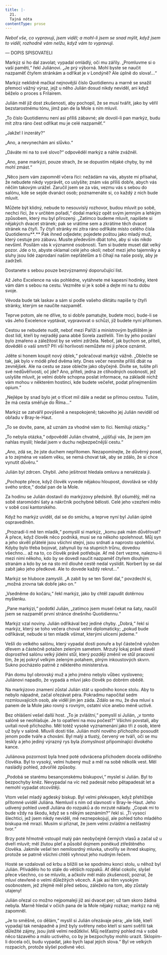 ```yaml
---
title: |-
  21.
  Tajná nóta
contentType: prose
---
```


_Neboť vše, co vypravuji, jsem viděl; a mohl-li jsem se snad mýlit, když jsem to viděl, rozhodně vám nelžu, když vám to vypravuji._

— DOPIS SPISOVATELI

Markýz si ho dal zavolat; vypadal omládlý, oči mu zářily. „Promluvme si o vaší paměti,“ řekl Juliánovi. „Je prý výborná. Mohl byste se naučit nazpaměť čtyřem stránkám a odříkat je v Londýně? Ale úplně do slova!…“

Markýz neklidně mačkal nejnovější číslo Quotidiennu a marně se snažil přemoci vážný výraz, jejž u něho Julián dosud nikdy neviděl, ani když běželo o proces s Frilairem.

Julián měl již dost zkušenosti, aby pochopil, že se musí tvářit, jako by věřil bezstarostnému tónu, jímž pan de la Mole s ním mluvil.

„To číslo Quotidiennu není asi příliš zábavné; ale dovolí-li pan markýz, budu mít zítra ráno čest odříkat mu je celé nazpaměť.“

„Jakže! I inzeráty?“

„Ano, a nevynechám ani slůvko.“

„Dáváte mi na to své slovo?“ odpověděl markýz a náhle zvážněl.

„Ano, pane markýzi, pouze strach, že se dopustím nějaké chyby, by mě mohl zmást.“

„Něco jsem vám zapomněl včera říci: nežádám na vás, abyste mi přísahal, že nebudete nikdy vyprávět, co uslyšíte; znám vás příliš dobře, abych vás něčím takovým urážel. Zaručil jsem se za vás, vezmu vás s sebou do salónu, kde se sejde dvanáct osob; poznamenáte si, co každý z nich bude mluvit.

Můžete být klidný, nebude to nesouvislý rozhovor, budou mluvit po sobě, nechci říci, že v určitém pořadí,“ dodal markýz opět svým jemným a lehkým způsobem, který mu byl přirozený. „Zatímco budeme mluvit, napíšete si nějakých dvacet stránek; pak se vrátíme sem a zkrátíme těch dvacet stránek na čtyři. Ty čtyři stránky mi zítra ráno odříkáte místo celého čísla Quotidiennu**_._** Pak ihned odjedete; pojedete poštou jako mladý muž, který cestuje pro zábavu. Musíte především dbát toho, aby si vás nikdo nevšiml. Posílám vás k významné osobnosti. Tam si budete muset dát velký pozor. Jde o to, abyste oklamal celé jeho okolí; neboť mezi jeho tajemníky a sluhy jsou lidé zaprodaní našim nepřátelům a ti číhají na naše posly, aby je zadrželi.

Dostanete s sebou pouze bezvýznamný doporučující list.

Až Jeho Excelence na vás pohlédne, vytáhnete mé kapesní hodinky, které vám dám s sebou na cestu. Vezměte si je k sobě a dejte mi na tu dobu svoje.

Vévoda bude tak laskav a sám si podle vašeho diktátu napíše ty čtyři stránky, kterým se naučíte nazpaměť.

Teprve potom, ale ne dříve, to si dobře pamatujte, budete moci, bude-li se vás Jeho Excelence vyptávat, vypravovat o schůzi, jíž budete nyní přítomen.

Cestou se nebudete nudit, neboť mezi Paříží a ministrovým bydlištěm je dost lidí, kteří by nejraději pana abbé Sorela zastřelili. Tím by jeho poslání bylo zmařeno a záležitost by se velmi zdržela. Neboť, jak bychom se, příteli, dověděli o vaší smrti? Při vší horlivosti nemůžete mi ji přece oznámit.

Jděte si honem koupit nový oblek,“ pokračoval markýz vážně. „Oblečte se tak, jak bylo v módě před dvěma lety. Dnes večer nesmíte příliš dbát na zevnějšek. Ale na cestu se zase oblečte jako obyčejně. Divíte se, tušíte při své nedůvěřivosti, oč jde? Ano, příteli, jedna ze ctihodných osobností, jež uslyšíte mluvit, je velmi dobře schopna poslat informace, na základě nichž vám mohou v některém hostinci, kde budete večeřet, podat přinejmenším opium.“

„Nejlépe by snad bylo jet o třicet mil dále a nedat se přímou cestou. Tuším, že má cesta směřuje do Říma…“

Markýz se zatvářil povýšeně a nespokojeně; takového jej Julián neviděl od obřadu v Bray-le-Haut.

„To se dovíte, pane, až uznám za vhodné vám to říci. Nemiluji otázky.“

„To nebyla otázka,“ odpověděl Julián chvatně, „ujišťuji vás, že jsem jen nahlas myslil; hledal jsem v duchu nejbezpečnější cestu.“

„Ano, zdá se, že jste duchem nepřítomen. Nezapomínejte, že důvěrný posel, a to zejména ve vašem věku, se nemá chovat tak, aby se zdálo, že si chce vynutit důvěru.“

Julián byl zdrcen. Chybil. Jeho ješitnost hledala omluvu a nenalézala ji.

„Pochopte přece, když člověk vyvede nějakou hloupost, dovolává se vždy svého srdce,“ dodal pan de la Mole.

Za hodinu se Julián dostavil do markýzovy předsíně. Byl ošumělý, měl na sobě staromódní šaty a nákrčník pochybné bělosti. Celé jeho vzezření mělo v sobě cosi kantorského.

Když ho markýz uviděl, dal se do smíchu, a teprve nyní byl Julián úplně ospravedlněn.

„Prozradí-li mě ten mladík,“ pomyslil si markýz, „komu pak mám důvěřovat? A přece, když člověk něco podniká, musí se na někoho spolehnout. Můj syn a jeho skvělí přátelé jsou všichni stejní, jsou srdnatí a naprosto spolehliví. Kdyby bylo třeba bojovat, zahynuli by na stupních trůnu, dovedou všechno… až na to, co člověk právě potřebuje. Ať mě čert vezme, naleznu-li mezi nimi někoho, kdo by se dovedl naučit nazpaměť čtyřem dlouhým stranám a kdo by se na sto mil dlouhé cestě nedal vyslídit. Norbert by se dal zabít jako jeho předkové. Ale to dovede každý rekrut…“

Markýz se hluboce zamyslil. „A zabít by se ten Sorel dal,“ povzdechl si, „možná zrovna tak dobře jako on.“

„Vsedněme do kočáru,“ řekl markýz, jako by chtěl zapudit dotěrnou myšlenku.

„Pane markýzi,“ podotkl Julián, „zatímco jsem musel čekat na šaty, naučil jsem se nazpaměť první stránce dnešního Quotidiennu.“

Markýz vzal noviny. Julián odříkával bez jediné chyby. „Dobrá,“ řekl si markýz, který se toho večera choval velmi diplomaticky; „pokud bude odříkávat, nebude si ten mladík všímat, kterými ulicemi jedeme.“

Vešli do velkého salónu, který vypadal dosti ponuře a byl částečně vyložen dřevem a částečně potažen zeleným sametem. Mrzutý lokaj právě stavěl doprostřed salónu velký jídelní stůl, který později změnil ve stůl pracovní tím, že jej pokryl velkým zeleným potahem, plným inkoustových skvrn. Sukno pocházelo patrně z některého ministerstva.

Pán domu byl obrovský muž a jeho jméno nebylo vůbec vysloveno; Juliánovi napadlo, že vypadá a mluví jako člověk po dobrém obědě.

Na markýzovo znamení zůstal Julián stát u spodního konce stolu. Aby to nebylo nápadné, začal ořezávat péra. Pokradmu napočítal sedm rozmlouvajících osob, ale viděl jim jen záda. Zdálo se mu, že dva mluví s panem de la Mole jako rovný s rovným, ostatní více anebo méně uctivě.

Bez ohlášení vešel další host. „To je zvláštní,“ pomyslil si Julián, „v tomto salóně se neohlašuje. Je to opatření na mou počest?“ Všichni povstali, aby uvítali nově příchozího. Měl totéž vysoké vyznamenání jako tři z osob, které už byly v salóně. Mluvili dosti tiše. Julián mohl nového příchozího posoudit jenom podle tváře a chování. Byl malý a tlustý, červený ve tváři, oči se mu leskly a jeho jediný výrazný rys byla zlomyslnost připomínající divokého kance.

Juliánova pozornost byla hned poté odvrácena příchodem docela odlišného člověka. Byl to vysoký, velmi hubený muž a měl na sobě několik vest. Měl nasládlý pohled, zdvořilé způsoby.

„Podobá se starému besançonskému biskupovi,“ myslel si Julián. Byl to bezpochyby kněz. Nevypadal na víc než padesát nebo pětapadesát let a nemohl vypadat otcovštěji.

Vtom vešel mladý agdeský biskup. Byl velmi překvapen, když přehlížeje přítomné uviděl Juliána. Nemluvil s ním od slavnosti v Bray-le-Haut. Jeho udivený pohled uvedl Juliána do rozpaků a do mrzuté nálady. „Copak mi to bude vždy na škodu, když se s někým seznámím?“ řekl si. „Ti vysocí šlechtici, jež jsem nikdy neviděl, mě neznepokojují, ale pohled toho mladého biskupa mě mrazí. Musím si přiznat, že jsem velmi zvláštní a nešťastný tvor.“

Brzy poté hřmotně vstoupil malý pán neobyčejně černých vlasů a začal už u dveří mluvit; měl žlutou pleť a působil dojmem poněkud ztřeštěného člověka. Jakmile vešel ten nemilosrdný mluvka, utvořily se ihned skupiny, protože se patrně všichni chtěli vyhnout jeho nudným řečem.

Hosté se vzdalovali od krbu a blížili se ke spodnímu konci stolu, u něhož byl Julián. Přivádělo ho to stále do větších rozpaků. Ať dělal cokoliv, slyšel přece všechno, co se mluvilo, a ačkoliv měl málo zkušeností, poznal, že mluví otevřeně o velmi důležitých věcech. A jak asi těm vysokým osobnostem, jež zřejmě měl před sebou, záleželo na tom, aby zůstaly utajeny!

Julián ořezal co možno nejpomaleji již asi dvacet per; už tam skoro žádná nebyla. Marně hledal v očích pana de la Mole nějaký rozkaz; markýz na něj zapomněl.

„Je to směšné, co dělám,“ myslil si Julián ořezávaje péra; „ale lidé, kteří vypadají tak nenápadně a jimž byly svěřeny nebo kteří si sami svěřili tak důležité zájmy, jsou jistě velmi nedůtkliví. Můj nešťastný pohled má v sobě něco tázavého a málo uctivého, co by je bezpochyby mohlo urazit. Sklopím-li docela oči, budu vypadat, jako bych lapal jejich slova.“ Byl ve velkých rozpacích, protože slyšel podivné věci.
